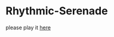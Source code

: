 # Rhythmic-Serenade

please play it [here](https://htmlpreview.github.io/?https://github.com/MarcusLim0000/Rhythmic-Serenade/blob/main/index.html)

